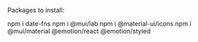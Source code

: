 Packages to install:

npm i date-fns
npm i @mui/lab
npm i @material-ui/icons
npm i @mui/material @emotion/react @emotion/styled